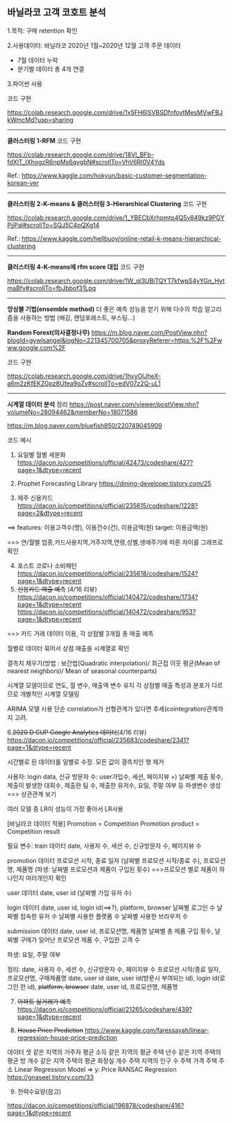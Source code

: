 

## 바닐라코 고객 코호트 분석
1.목적: 구매 retention 확인

2.사용데이터: 바닐라코 2020년 1월~2020년 12월 고객 주문 데이터
- 7월 데이터 누락
- 분기별 데이터 총 4개 연결

3.파이썬 사용

코드 구현

https://colab.research.google.com/drive/1x5FH6lSVBSDfnfovtMesMVwFBJkWmcMd?usp=sharing


----------
**클러스터링 1-RFM**
코드 구현

https://colab.research.google.com/drive/18VI_BFb-fdXlT_IXhogzR6npMs6qygbN#scrollTo=VhV6RI0V4Yds

Ref.: https://www.kaggle.com/hokyun/basic-customer-segmentation-korean-ver

----------
**클러스터링 2-K-means & 클러스터링 3-Hierarchical Clustering**
코드 구현

https://colab.research.google.com/drive/1_YBECbXrhpmtp4Q5v849kz9PGYPjjPal#scrollTo=SQJ5C4pQXg14

Ref.: https://www.kaggle.com/hellbuoy/online-retail-k-means-hierarchical-clustering

----------
**클러스터링 4-K-means에 rfm score 대입**
코드 구현

https://colab.research.google.com/drive/1W_ql3UBiTQYT7kfwpS4yYGn_HytmaBfv#scrollTo=fbJbbof31Lpq

----------
**앙상블 기법(ensemble method)**
더 좋은 예측 성능을 얻기 위해 다수의 학습 알고리즘을 사용하는 방법
(배깅, 랜덤포레스트, 부스팅...)

**Random Forest(의사결정나무)**
https://m.blog.naver.com/PostView.nhn?blogId=gywlsangel&logNo=221345700705&proxyReferer=https:%2F%2Fwww.google.com%2F

코드 구현

https://colab.research.google.com/drive/1hvyOlJheX-a6m2zKfEKZGpz8Ufea9qZv#scrollTo=edV07z2Q-uL1

----------
**시계열 데이터 분석**
정리
https://post.naver.com/viewer/postView.nhn?volumeNo=28094462&memberNo=18071586

https://m.blog.naver.com/bluefish850/220749045909

코드 예시

 1. 요일별 월별 세분화
https://dacon.io/competitions/official/42473/codeshare/427?page=1&dtype=recent

 2. Prophet Forecasting Library
https://dining-developer.tistory.com/25

 3.  제주 신용카드
https://dacon.io/competitions/official/235615/codeshare/1228?page=2&dtype=recent

==> features: 이용고객수(명), 이용건수(건), 이용금액(원)
target: 이용금액(원)

==> 연/월별 업종,카드사용지역,거주지역,연령,성별,생애주기에 따른 차이를 그래프로 확인

4. 포스트 코로나 소비패턴
https://dacon.io/competitions/official/235618/codeshare/1524?page=1&dtype=recent
 5.  ~~신용카드 매출 예측~~ (4/16 리뷰)
https://dacon.io/competitions/official/140472/codeshare/1734?page=1&dtype=recent
https://dacon.io/competitions/official/140472/codeshare/953?page=1&dtype=recent

==> 카드 거래 데이터 이용, 각 상점별 3개월 총 매출 예측

월별로 데이터 묶어서 상점 매출을 시계열로 확인

결측치 채우기(방법 : 보간법(Quadratic interpolation)/ 최근접 이웃 평균(Mean of nearest neighbors)/ Mean of seasonal counterparts)

시계열 모델이므로 연도, 월 변수, 매출액 변수 유지
각 상점별 매출 특성과 분포가 다르므로 개별적인 시계열 모델링

ARIMA 모델 사용
단순 correlation가 선형관계가 있다면 추세(cointegration)관계까지 고려.

 6.~~2020 D CUP Google Analytics 데이터~~(4/16 리뷰)
https://dacon.io/competitions/official/235683/codeshare/2341?page=1&dtype=recent

시간별로 된 데이터를 일별로 수정. 
모든 값이 결측치인 행 제거

사용자: login data, 신규 방문자 수: user가입수,  세션, 페이지뷰
+)
날짜별 제출 횟수, 제출이 발생한 대회수, 제출한 팀 수, 제출한 유저수, 요일, 주말 여부 등 파생변수 생성 ==> 상관관계 보기

여러 모델 중 LR이 성능이 가장 좋아서 LR사용

[바닐라코 데이터 적용]
Promotion = Competition
Promotion product = Competition result

필요 변수: 
train 데이터
date, 사용자 수, 세션 수, 신규방문자 수, 페이지뷰 수 

promotion 데이터
프로모션 시작, 종료 일자 (날짜별 프로모션 시작/종료 수),
프로모션명, 제품명 (파생: 날짜별 프로모션과 제품이 구입된 횟수)
==>프로모션 별로 제품이 하나인지 여러개인지 확인

user 데이터
date, user id (날짜별 가입 유저 수)

login 데이터
date, user id, login id(==>?), platform, browser
날짜별 로그인 수
날짜별 접속한 유저 수
날짜별 사용한 플랫폼 수
날짜별 사용한 브라우저 수

submission 데이터 
date, user id, 프로모션명, 제품명
날짜별 총 제품 구입 횟수, 날짜별 구매가 일어난 프로모션 제품 수, 구입한 고객 수

파생: 요일, 주말 여부

정리: date, 사용자 수, 세션 수, 신규방문자 수, 페이지뷰 수 
프로모션 시작/종료 일자, 프로모션명, 구매제품명
date, user id
date, user id(방문시 부여되는 id), login id(로그인 한 id), ~~platform, browser~~
date, user id, 프로모션명, 제품명


7. ~~아파트 실거래가 예측~~
https://dacon.io/competitions/official/21265/codeshare/439?page=1&dtype=recent

8. ~~House Price Prediction~~
https://www.kaggle.com/faressayah/linear-regression-house-price-prediction

데이터 셋
같은 지역의 거주자 평균 소득
같은 지역의 평균 주택 년수
같은 지역 주택의 평균 방 개수
같은 지역 주택의 평균 화장실 개수
주택 지역의 인구 수
주택 가격
주택 주소
Linear Regression Model ⇒ y: Price
RANSAC Regression 
https://gnaseel.tistory.com/33

9. 전력수요량(참고)

https://dacon.io/competitions/official/196878/codeshare/416?page=1&dtype=recent
